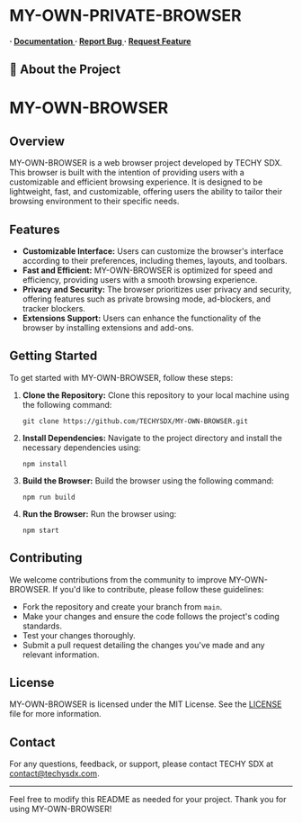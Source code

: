 # MY-OWN-PRIVATE-BROWSER
<h4> <span> · </span> <a href="https://github.com/SdWhiteHatExpert/MY-OWN-PRIVATE-BROWSER/blob/master/README.md"> Documentation </a> <span> · </span> <a href="https://github.com/SdWhiteHatExpert/MY-OWN-PRIVATE-BROWSER/issues"> Report Bug </a> <span> · </span> <a href="https://github.com/SdWhiteHatExpert/MY-OWN-PRIVATE-BROWSER/issues"> Request Feature </a> </h4>


## :star2: About the Project
# MY-OWN-BROWSER

## Overview

MY-OWN-BROWSER is a web browser project developed by TECHY SDX. This browser is built with the intention of providing users with a customizable and efficient browsing experience. It is designed to be lightweight, fast, and customizable, offering users the ability to tailor their browsing environment to their specific needs.

## Features

- **Customizable Interface:** Users can customize the browser's interface according to their preferences, including themes, layouts, and toolbars.
- **Fast and Efficient:** MY-OWN-BROWSER is optimized for speed and efficiency, providing users with a smooth browsing experience.
- **Privacy and Security:** The browser prioritizes user privacy and security, offering features such as private browsing mode, ad-blockers, and tracker blockers.
- **Extensions Support:** Users can enhance the functionality of the browser by installing extensions and add-ons.

## Getting Started

To get started with MY-OWN-BROWSER, follow these steps:

1. **Clone the Repository:** Clone this repository to your local machine using the following command:
   ```
   git clone https://github.com/TECHYSDX/MY-OWN-BROWSER.git
   ```

2. **Install Dependencies:** Navigate to the project directory and install the necessary dependencies using:
   ```
   npm install
   ```

3. **Build the Browser:** Build the browser using the following command:
   ```
   npm run build
   ```

4. **Run the Browser:** Run the browser using:
   ```
   npm start
   ```

## Contributing

We welcome contributions from the community to improve MY-OWN-BROWSER. If you'd like to contribute, please follow these guidelines:

- Fork the repository and create your branch from `main`.
- Make your changes and ensure the code follows the project's coding standards.
- Test your changes thoroughly.
- Submit a pull request detailing the changes you've made and any relevant information.

## License

MY-OWN-BROWSER is licensed under the MIT License. See the [LICENSE](LICENSE) file for more information.

## Contact

For any questions, feedback, or support, please contact TECHY SDX at [contact@techysdx.com](mailto:contact@techysdx.com).

---

Feel free to modify this README as needed for your project. Thank you for using MY-OWN-BROWSER!
